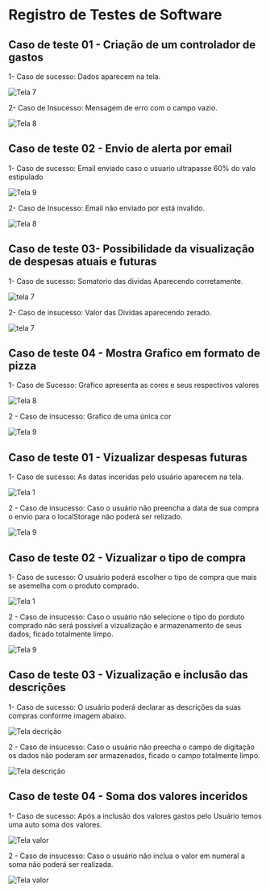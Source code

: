 # Registro de Testes de Software

## Caso de teste 01 - Criação de um controlador de gastos

1- Caso de sucesso: Dados aparecem na tela.

![Tela 7](img/caso_de_sucesso_telaDeDespesas.png)

2- Caso de Insucesso: Mensagem de erro com o campo vazio.

![Tela 8](img/caso_de_insucesso_tela_de_despesas.png)

## Caso de teste 02 - Envio de alerta por email

1- Caso de sucesso: Email enviado caso o usuario ultrapasse 60% do valo estipulado

![Tela 9](img/caso_sucesso_email_enviado.png)

2- Caso de Insucesso: Email não enviado por está invalido.

![Tela 8](img/caso_de_insucesso_email%20.png)

## Caso de teste 03- Possibilidade da visualização de despesas atuais e futuras

1- Caso de sucesso: Somatorio das dividas Aparecendo corretamente.

![tela 7](img/caso%20sucesso%20teste03.png)

2- Caso de insucesso: Valor das Dividas aparecendo zerado.

![tela 7](img/caso%20insucesso%20teste%2003.png) 

## Caso de teste 04 - Mostra Grafico em formato de pizza 

1- Caso de Sucesso: Grafico apresenta as cores e seus respectivos valores

![Tela 8](img/caso_de_sucesso_grafico.png)

2 - Caso de insucesso:  Grafico de uma única cor

![Tela 9](img/caso%20de%20insucesso%20grafico.png)





## Caso de teste 01 - Vizualizar despesas futuras

1- Caso de sucesso: As datas inceridas pelo usuário aparecem na tela.

![Tela 1](img/caso_de_sucesso_telaDeExtrato.jpg)

2 - Caso de insucesso:  Caso o usuário não preencha a data de sua compra o envio para o localStorage não poderá ser relizado.

![Tela 9](img/caso_de_insucesso_telaDeData.jpg)

## Caso de teste 02 - Vizualizar o tipo de compra

1- Caso de sucesso: O usuário poderá escolher o tipo de compra que mais se asemelha com o produto comprado.

![Tela 1](img/funcionalidade.tipo.jpg)

2 - Caso de insucesso:  Caso o usuário não selecione o tipo do porduto comprado não será possivel a vizualização e armazenamento de seus dados, ficado totalmente limpo. 

![Tela 9](img/caso_de_insucesso_telaDeTipo.jpg)

## Caso de teste 03 - Vizualização e inclusão das descrições

1- Caso de sucesso: O usuário poderá declarar as descrições da suas compras conforme imagem abaixo.

![Tela decrição](img/caso_de_sucesso_telaDeDescri%C3%A7%C3%A3o.jpg)

2 - Caso de insucesso:  Caso o usuário não preecha o campo de digitação os dados não poderam ser armazenados, ficado o campo totalmente limpo. 

![Tela descrição](img/funcionalidade.descri%C3%A7%C3%A3o.jpg)

## Caso de teste 04 - Soma dos valores inceridos

1- Caso de sucesso: Após a inclusão dos valores gastos pelo Usuário temos uma auto soma dos valores.

![Tela valor](img/caso_de_sucesso_telaDeValor.jpg)

2 - Caso de insucesso:  Caso o usuário não inclua o valor em numeral a soma não poderá ser realizada.

![Tela valor](img/caso_de_insucesso_telaDeValor.jpg)